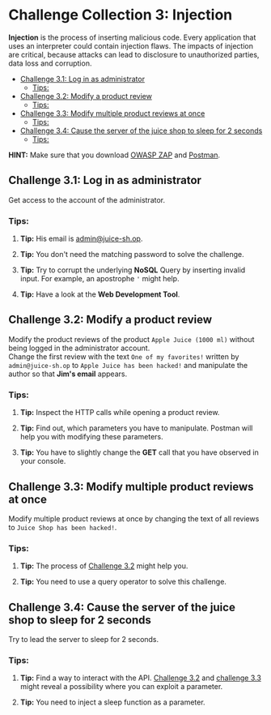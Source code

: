 # Challenge Collection 3: Injection

**Injection** is the process of inserting malicious code. Every application that uses an interpreter could contain injection flaws. The impacts of injection are critical, because attacks can lead to disclosure to unauthorized parties, data loss and corruption.

   * [Challenge 3.1: Log in as administrator](#challenge-31-log-in-as-administrator)
      * [Tips:](#tips)
   * [Challenge 3.2: Modify a product review](#challenge-32-modify-a-product-review)
      * [Tips:](#tips-1)
   * [Challenge 3.3: Modify multiple product reviews at once](#challenge-33-modify-multiple-product-reviews-at-once)
      * [Tips:](#tips-2)
   * [Challenge 3.4: Cause the server of the juice shop to sleep for 2 seconds](#challenge-34-cause-the-server-of-the-juice-shop-to-sleep-for-2-seconds)
      * [Tips:](#tips-3)

**HINT:** Make sure that you download [OWASP ZAP](https://github.com/zaproxy/zaproxy/wiki/Downloads) and [Postman](https://www.getpostman.com/apps).

## Challenge 3.1: Log in as administrator
Get access to the account of the administrator.

### Tips:

1. **Tip:** His email is admin@juice-sh.op.

2. **Tip:** You don't need the matching password to solve the challenge.

3. **Tip:** Try to corrupt the underlying **NoSQL** Query by inserting invalid input. For example, an apostrophe `'` might help.

4. **Tip:** Have a look at the **Web Development Tool**.


## Challenge 3.2: Modify a product review
Modify the product reviews of the product `Apple Juice (1000 ml)` without being logged in the administrator account.  
Change the first review with the text `One of my favorites!` written by `admin@juice-sh.op` to `Apple Juice has been hacked!` and manipulate the author so that **Jim's email** appears.

### Tips:

1. **Tip:** Inspect the HTTP calls while opening a product review.

2. **Tip:** Find out, which parameters you have to manipulate. Postman will help you with modifying these parameters.

3. **Tip:** You have to slightly change the **GET** call that you have observed in your console.


## Challenge 3.3: Modify multiple product reviews at once
Modify multiple product reviews at once by changing the text of all reviews to `Juice Shop has been hacked!`.

### Tips: 

1. **Tip:** The process of [Challenge 3.2](#challenge-32-modify-a-product-review) might help you.

2. **Tip:** You need to use a query operator to solve this challenge.


## Challenge 3.4: Cause the server of the juice shop to sleep for 2 seconds
Try to lead the server to sleep for 2 seconds.

### Tips:

1. **Tip:** Find a way to interact with the API. [Challenge 3.2](#challenge-32-modify-a-product-review) and [challenge 3.3](#challenge-33-modify-multiple-product-reviews-at-once) might reveal a possibility where you can exploit a parameter.

2. **Tip:** You need to inject a sleep function as a parameter.
